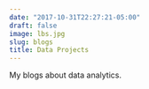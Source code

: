 ```yaml
---
date: "2017-10-31T22:27:21-05:00"
draft: false
image: lbs.jpg
slug: blogs
title: Data Projects
---
```


My blogs about data analytics.